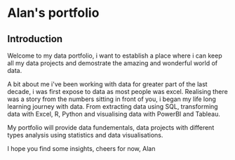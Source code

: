 # Alan's portfolio

<h2>Introduction</h1>

<p> Welcome to my data portfolio, i want to establish a place where i can keep all my data projects and demostrate the amazing and wonderful world of data. </p>

<p> A bit about me i've been working with data for greater part of the last decade, i was first expose to data as most people was excel. Realising there was a story from the numbers sitting in front of you, i began my life long learning journey with data. From extracting data using SQL, transforming data with Excel, R, Python and visualising data with PowerBI and Tableau. </p>

<p> My portfolio will provide data fundementals, data projects with different types analysis using statistics and data visualisations. </p>
<p> I hope you find some insights, cheers for now, Alan </p>

